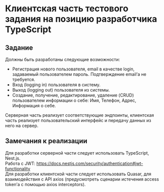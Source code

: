 # Клиентская часть тестового задания на позицию разработчика TypeScript

## Задание

Должны быть разработаны следующие возможности:

- Регистрация нового пользователя, email в качестве login, задаваемый пользователем пароль. Подтверждение email’а не требуется.
- Вход (logging in) пользователя в систему.
- Выход (logging out) пользователя из системы.
- Создание, получение, редактирование, удаление (CRUD) пользователем информации о себе: Имя, Телефон, Адрес, Информация о себе.

Серверная часть реализует соответствующие эндпоинты, клиентская часть реализует пользовательский интерфейс и передачу данных из него на сервер.

## Замечания к реализации

Для разработки серверной части следует использовать TypeScript, Nest.js.  
Работа с JWT: https://docs.nestjs.com/security/authentication#jwt-functionality  
Для разработки клиентской части следует использовать Quasar, для взаимодействия с API axios (предусмотреть сценарии истечения access token’а с помощью axios interceptors).
